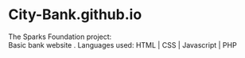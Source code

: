 # City-Bank.github.io
The Sparks Foundation project:  
 Basic bank website .
 Languages used: HTML | CSS | Javascript | PHP
